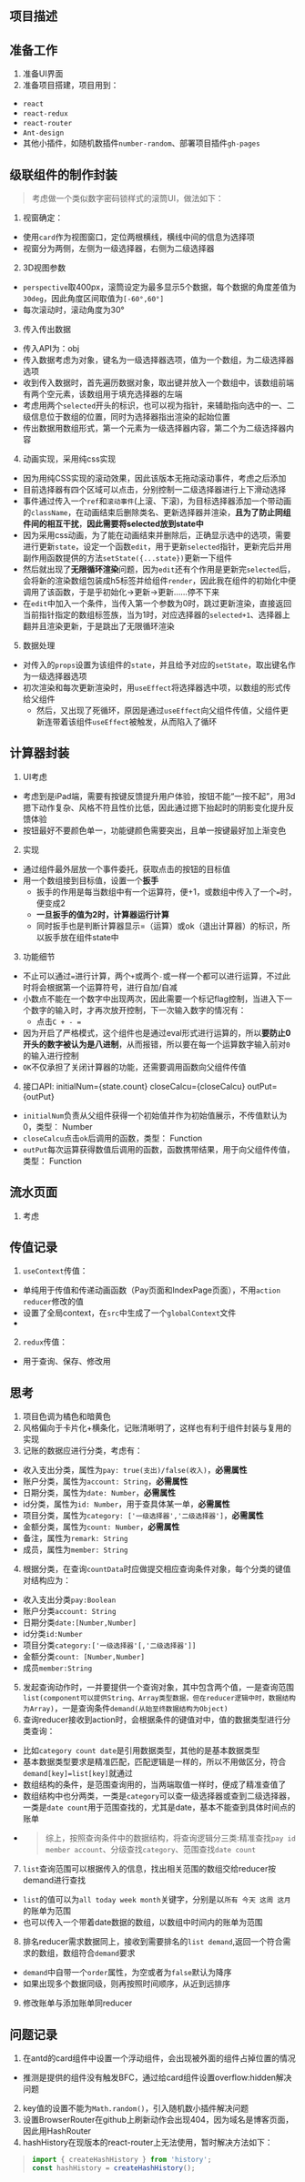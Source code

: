 ## 项目描述

## 准备工作
1. 准备UI界面
2. 准备项目搭建，项目用到：
  + `react`
  + `react-redux`
  + `react-router`
  + `Ant-design`
  + 其他小插件，如随机数插件`number-random`、部署项目插件`gh-pages`

## 级联组件的制作封装
> 考虑做一个类似数字密码锁样式的滚筒UI，做法如下：
1. 视窗确定：
  + 使用`card`作为视图窗口，定位两根横线，横线中间的信息为选择项
  + 视窗分为两侧，左侧为一级选择器，右侧为二级选择器
2. 3D视图参数
  + `perspective`取400px，滚筒设定为最多显示5个数据，每个数据的角度差值为`30deg`，因此角度区间取值为`[-60°,60°]`
  + 每次滚动时，滚动角度为30°
3. 传入传出数据
  + 传入API为：obj
  + 传入数据考虑为对象，键名为一级选择器选项，值为一个数组，为二级选择器选项
  + 收到传入数据时，首先遍历数据对象，取出键并放入一个数组中，该数组前端有两个空元素，该数组用于填充选择器的左端
  + 考虑用两个`selected`开头的标识，也可以视为指针，来辅助指向选中的一、二级信息位于数组的位置，同时为选择器指出渲染的起始位置
  + 传出数据用数组形式，第一个元素为一级选择器内容，第二个为二级选择器内容
4. 动画实现，采用纯css实现
  + 因为用纯CSS实现的滚动效果，因此该版本无拖动滚动事件，考虑之后添加
  + 目前选择器有四个区域可以点击，分别控制一二级选择器进行上下滑动选择
  + 事件通过传入一个`ref`和`滚动事件`(上滚、下滚)，为目标选择器添加一个带动画的`className`，在动画结束后删除类名、更新选择器并渲染，**且为了防止同组件间的相互干扰**，**因此需要将selected放到state中**
  + 因为采用css动画，为了能在动画结束并删除后，正确显示选中的选项，需要进行更新`state`，设定一个函数`edit`，用于更新`selected`指针，更新完后并用副作用函数提供的方法`setState({...state})`更新一下组件
  + 然后就出现了**无限循环渲染**问题，因为`edit`还有个作用是更新完`selected`后，会将新的渲染数组包装成h5标签并给组件`render`，因此我在组件的初始化中便调用了该函数，于是乎初始化→更新→更新……停不下来
  + 在`edit`中加入一个条件，当传入第一个参数为0时，跳过更新渲染，直接返回当前指针指定的数组标签族，当为1时，对应选择器的`selected+1`、选择器上翻并且渲染更新，于是跳出了无限循环渲染
5. 数据处理
  + 对传入的`props`设置为该组件的`state`，并且给予对应的`setState`，取出键名作为一级选择器选项
  + 初次渲染和每次更新渲染时，用`useEffect`将选择器选中项，以数组的形式传给父组件
    +  然后，又出现了死循环，原因是通过`useEffect`向父组件传值，父组件更新连带着该组件`useEffect`被触发，从而陷入了循环

## 计算器封装
1. UI考虑
  + 考虑到是iPad端，需要有按键反馈提升用户体验，按钮不能“一按不起”，用3d摁下动作复杂、风格不符且性价比低，因此通过摁下抬起时的阴影变化提升反馈体验
  + 按钮最好不要颜色单一，功能键颜色需要突出，且单一按键最好加上渐变色
2. 实现
  + 通过组件最外层放一个事件委托，获取点击的按钮的目标值
  + 用一个数组接到目标值，设置一个**扳手**
    + 扳手的作用是每当数组中有一个运算符，便+1，或数组中传入了一个`=`时，便变成2
    + **一旦扳手的值为2时，计算器运行计算**
    + 同时扳手也是判断计算器显示=（运算）或ok（退出计算器）的标识，所以扳手放在组件state中
3. 功能细节
  + 不止可以通过`=`进行计算，两个`+`或两个`-`或一样一个都可以进行运算，不过此时将会根据第一个运算符号，进行自加/自减
  + 小数点不能在一个数字中出现两次，因此需要一个标记flag控制，当进入下一个数字的输入时，才再次放开控制，下一次输入数字的情况有：
    + 点击`C + - =`
  + 因为开启了严格模式，这个组件也是通过eval形式进行运算的，所以**要防止0开头的数字被认为是八进制**，从而报错，所以要在每一个运算数字输入前对`0`的输入进行控制
  + `OK`不仅承担了关闭计算器的功能，还需要调用函数向父组件传值
4. 接口API: initialNum={state.count} closeCalcu={closeCalcu} outPut={outPut}
  + `initialNum`负责从父组件获得一个初始值并作为初始值展示，不传值默认为0，类型： Number
  + `closeCalcu`点击`ok`后调用的函数，类型： Function
  + `outPut`每次运算获得数值后调用的函数，函数携带结果，用于向父组件传值，类型： Function

## 流水页面
1. 考虑
## 传值记录
1. `useContext`传值：
  + 单纯用于传值和传递动画函数（Pay页面和IndexPage页面），不用`action reducer`修改的值
  + 设置了全局context，在`src`中生成了一个`globalContext`文件
  + 
2. `redux`传值：
  + 用于查询、保存、修改用

## 思考
1. 项目色调为橘色和暗黄色
2. 风格偏向于卡片化+横条化，记账清晰明了，这样也有利于组件封装与复用的实现
3. 记账的数据应进行分类，考虑有：
  + 收入支出分类，属性为`pay: true(支出)/false(收入)`，**必需属性**
  + 账户分类，属性为`account: String`，**必需属性**
  + 日期分类，属性为`date: Number`，**必需属性**
  + id分类，属性为`id: Number`，用于查具体某一单，**必需属性**
  + 项目分类，属性为`category: ['一级选择器','二级选择器']`，**必需属性**
  + 金额分类，属性为`count: Number`，**必需属性**
  + 备注，属性为`remark: String`
  + 成员，属性为`member: String`
4. 根据分类，在查询`countData`时应做提交相应查询条件对象，每个分类的键值对结构应为：
  + 收入支出分类`pay:Boolean`
  + 账户分类`account: String`
  + 日期分类`date:[Number,Number]`
  + id分类`id:Number`
  + 项目分类`category:['一级选择器'[,'二级选择器']]`
  + 金额分类`count: [Number,Number]`
  + 成员`member:String`
5. 发起查询动作时，一并要提供一个查询对象，其中包含两个值，一是查询范围`list(component可以提供String、Array类型数据，但在reducer逻辑中时，数据结构为Array)`，一是查询条件`demand(从始至终数据结构为Object)`
6. 查询reducer接收到action时，会根据条件的键值对中，值的数据类型进行分类查询：
  + 比如`category count date`是引用数据类型，其他的是基本数据类型
  + 基本数据类型要求是精准匹配，匹配逻辑是一样的，所以不用做区分，符合`demand[key]=list[key]`就通过
  + 数组结构的条件，是范围查询用的，当两端取值一样时，便成了精准查值了
  + 数组结构中也分两类，一类是`category`可以查一级选择器或查到二级选择器，一类是`date count`用于范围查找的，尤其是date，基本不能查到具体时间点的账单
  + > 综上，按照查询条件中的数据结构，将查询逻辑分三类:精准查找`pay id member account`、分级查找`category`、范围查找`date count`
7. `list`查询范围可以根据传入的信息，找出相关范围的数组交给reducer按demand进行查找
  + `list`的值可以为`all today week month`关键字，分别是以`所有 今天 这周 这月`的账单为范围
  + 也可以传入一个带着date数据的数组，以数组中时间内的账单为范围
8. 排名reducer需求数据同上，接收到需要排名的`list demand`,返回一个符合需求的数组，数组符合`demand`要求
  + `demand`中自带一个`order`属性，为空或者为`false`默认为降序
  + 如果出现多个数据同级，则再按照时间顺序，从近到远排序
9. 修改账单与添加账单同reducer
## 问题记录
1. 在antd的card组件中设置一个浮动组件，会出现被外面的组件占掉位置的情况
  + 推测是提供的组件没有触发BFC，通过给card组件设置overflow:hidden解决问题
2. key值的设置不能为`Math.random()`，引入随机数小插件解决问题
3. 设置BrowserRouter在github上刷新动作会出现404，因为域名是博客页面，因此用HashRouter
4. hashHistory在现版本的react-router上无法使用，暂时解决方法如下：
> ```javascript
> import { createHashHistory } from 'history';
> const hashHistory = createHashHistory();
> ```